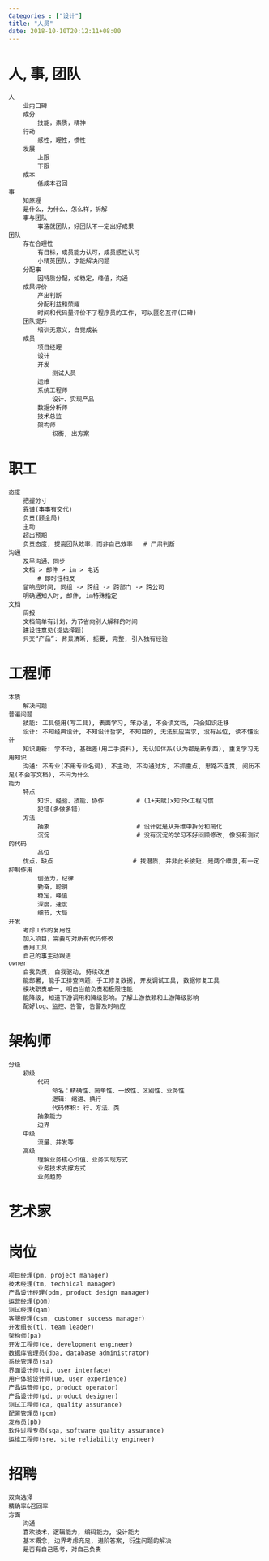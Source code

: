 ```yaml
---
Categories : ["设计"]
title: "人员"
date: 2018-10-10T20:12:11+08:00
---
```


# 人, 事, 团队
    人
        业内口碑
        成分
            技能，素质，精神
        行动
            感性，理性，惯性
        发展
            上限
            下限
        成本
            低成本召回
    事
        知原理
        是什么，为什么，怎么样，拆解
        事与团队
            事造就团队，好团队不一定出好成果
    团队
        存在合理性
            有目标，成员能力认可，成员感性认可
            小精英团队，才能解决问题
        分配事
            因特质分配，如稳定，峰值，沟通
        成果评价
            产出判断
            分配利益和荣耀
            时间和代码量评价不了程序员的工作, 可以匿名互评(口碑)
        团队提升
            培训无意义，自觉成长
        成员
            项目经理
            设计
            开发
                测试人员
            运维
            系统工程师
                设计、实现产品
            数据分析师
            技术总监
            架构师
                权衡, 出方案
# 职工
    态度
        把握分寸
        靠谱(事事有交代)
        负责(顾全局)
        主动
        超出预期
        负责态度, 提高团队效率，而非自己效率   # 严肃判断
    沟通
        及早沟通、同步
        文档 > 邮件 > im > 电话
            # 即时性相反
        留响应时间, 同组 -> 跨组 -> 跨部门 -> 跨公司
        明确通知人时, 邮件, im特殊指定
    文档
        周报
        文档简单有计划，为节省向别人解释的时间
        建设性意见(提选择题)
        只交“产品”: 背景清晰, 扼要, 完整, 引入独有经验
# 工程师
    本质
        解决问题
    普遍问题
        技能: 工具使用(写工具), 表面学习, 笨办法, 不会读文档, 只会知识迁移
        设计: 不知经典设计, 不知设计哲学, 不知目的, 无法反应需求, 没有品位, 读不懂设计
        知识更新: 学不动, 基础差(用二手资料), 无认知体系(认为都是新东西), 重复学习无用知识
        沟通: 不专业(不用专业名词), 不主动, 不沟通对方, 不抓重点, 思路不连贯, 阅历不足(不会写文档), 不问为什么
    能力
        特点
            知识、经验、技能、协作         # (1+天赋)x知识x工程习惯
            犯错(多做多错)
        方法
            抽象                        # 设计就是从升维中拆分和简化
            沉淀                        # 没有沉淀的学习不好回顾修改, 像没有测试的代码
            品位
        优点，缺点                      # 找潜质, 并非此长彼短，是两个维度,有一定抑制作用
            创造力，纪律
            勤奋，聪明
            稳定，峰值
            深度，速度
            细节，大局
    开发
        考虑工作的复用性
        加入项目，需要可对所有代码修改
        善用工具
        自己的事主动跟进
    owner
        自我负责, 自我驱动, 持续改进
        能部署, 能手工排查问题，手工修复数据, 开发调试工具, 数据修复工具
        模块职责单一, 明白当前负责和极限性能
        能降级, 知道下游调用和降级影响。了解上游依赖和上游降级影响
        配好log、监控、告警, 告警及时响应
# 架构师
    分级
        初级
            代码
                命名：精确性、简单性、一致性、区别性、业务性
                逻辑: 缩进、换行
                代码体积: 行、方法、类
            抽象能力
            边界
        中级
            流量、并发等
        高级
            理解业务核心价值、业务实现方式
            业务技术支撑方式
            业务趋势
# 艺术家
# 岗位
    项目经理(pm, project manager)
    技术经理(tm, technical manager)
    产品设计经理(pdm, product design manager)
    运营经理(pom)
    测试经理(qam)
    客服经理(csm, customer success manager)
    开发组长(tl, team leader)
    架构师(pa)
    开发工程师(de, development engineer)
    数据库管理员(dba, database administrator)
    系统管理员(sa)
    界面设计师(ui, user interface)
    用户体验设计师(ue, user experience)
    产品运营师(po, product operator)
    产品设计师(pd, product designer)
    测试工程师(qa, quality assurance)
    配置管理员(pcm)
    发布员(pb)
    软件过程专员(sqa, software quality assurance)
    运维工程师(sre, site reliability engineer)
# 招聘
    双向选择
    精确率&召回率
    方面
        沟通
        喜欢技术，逻辑能力, 编码能力, 设计能力
        基本概念, 边界考虑充足, 进阶答案, 衍生问题的解决
        是否有自己思考，对自己负责
